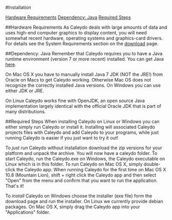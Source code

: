 #Installation

[Hardware Requirements](#Hardware_Requirements)
[Dependency: Java](#Dependency:_Java)
[Required Steps](#Required_Steps)

##Hardware Requirements
As Caleydo deals with large amounts of data and uses high-end computer graphics to display content, you will need somewhat recent hardware, operating systems and graphics-card drivers. For details see the System Requirements section on the [download](http://www.icg.tugraz.at/project/caleydo/download-caleydo) page.

##Dependency: Java
Remember that Caleydo requires you to have a Java runtime environment (version 7 or more recent) installed. You can get Java [here](http://www.oracle.com/technetwork/java/javase/downloads/jdk7-downloads-1880260.html).

On Mac OS X you have to manually install Java 7 JDK (NOT the JRE!) from Oracle on Macs to get Caleydo working. Otherwise Mac OS does not recognize the correctly installed Java versions. On Windows you can use either JDK or JRE. 

On Linux Caleydo works fine with OpenJDK, an open source Java implementation largely identical with the official Oracle JDK that is part of many distributions. 

##Required Steps
When installing Caleydo on Linux or Windows you can either simply run Caleydo or install it. Installing will associated Caleydo projects files with Caleydo and add Caleydo to your programs, while just running Caleydo is easier if you just want to try it out! 

To *just run* Caleydo without installation download the zip versions for your platform and unpack the archive. You will now have a caleydo folder. To start Caleydo, run the Caleydo.exe on Windows, the Caleydo executable on Linux which is in this folder.  To run Caleydo on Mac OS X, simply double-click the Caleydo app. When running Caleydo for the first time on Mac OS X 10.8 (Mountain Lion), shift + right click the Caleydo app and then select "Open" from the menu and confirm that you want to run the application. That's it!

To *install* Caleydo on Windows choose the installer (exe file) form the download page and run the installer. On Linux we currently provide debian packages. On Mac OS X, simply drag the Caleydo app into your "Applications" folder.




